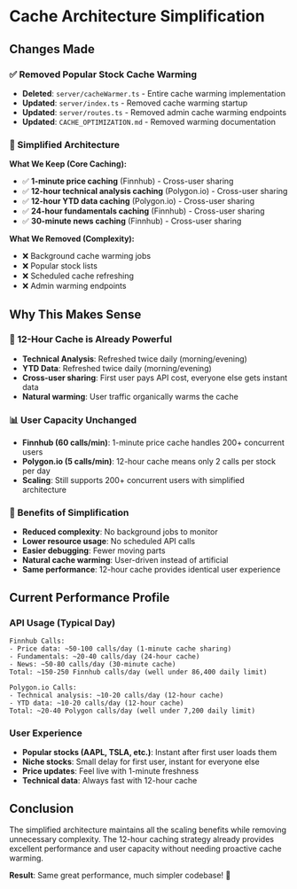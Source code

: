 # Cache Architecture Simplification

## Changes Made

### ✅ Removed Popular Stock Cache Warming
- **Deleted**: `server/cacheWarmer.ts` - Entire cache warming implementation
- **Updated**: `server/index.ts` - Removed cache warming startup
- **Updated**: `server/routes.ts` - Removed admin cache warming endpoints
- **Updated**: `CACHE_OPTIMIZATION.md` - Removed warming documentation

### 🎯 Simplified Architecture

**What We Keep (Core Caching):**
- ✅ **1-minute price caching** (Finnhub) - Cross-user sharing
- ✅ **12-hour technical analysis caching** (Polygon.io) - Cross-user sharing  
- ✅ **12-hour YTD data caching** (Polygon.io) - Cross-user sharing
- ✅ **24-hour fundamentals caching** (Finnhub) - Cross-user sharing
- ✅ **30-minute news caching** (Finnhub) - Cross-user sharing

**What We Removed (Complexity):**
- ❌ Background cache warming jobs
- ❌ Popular stock lists
- ❌ Scheduled cache refreshing
- ❌ Admin warming endpoints

## Why This Makes Sense

### 🧠 12-Hour Cache is Already Powerful
- **Technical Analysis**: Refreshed twice daily (morning/evening)
- **YTD Data**: Refreshed twice daily (morning/evening)
- **Cross-user sharing**: First user pays API cost, everyone else gets instant data
- **Natural warming**: User traffic organically warms the cache

### 📊 User Capacity Unchanged
- **Finnhub (60 calls/min)**: 1-minute price cache handles 200+ concurrent users
- **Polygon.io (5 calls/min)**: 12-hour cache means only 2 calls per stock per day
- **Scaling**: Still supports 200+ concurrent users with simplified architecture

### 🎯 Benefits of Simplification
- **Reduced complexity**: No background jobs to monitor
- **Lower resource usage**: No scheduled API calls
- **Easier debugging**: Fewer moving parts
- **Natural cache warming**: User-driven instead of artificial
- **Same performance**: 12-hour cache provides identical user experience

## Current Performance Profile

### API Usage (Typical Day)
```
Finnhub Calls:
- Price data: ~50-100 calls/day (1-minute cache sharing)
- Fundamentals: ~20-40 calls/day (24-hour cache)
- News: ~50-80 calls/day (30-minute cache)
Total: ~150-250 Finnhub calls/day (well under 86,400 daily limit)

Polygon.io Calls:
- Technical analysis: ~10-20 calls/day (12-hour cache)
- YTD data: ~10-20 calls/day (12-hour cache)  
Total: ~20-40 Polygon calls/day (well under 7,200 daily limit)
```

### User Experience
- **Popular stocks (AAPL, TSLA, etc.)**: Instant after first user loads them
- **Niche stocks**: Small delay for first user, instant for everyone else
- **Price updates**: Feel live with 1-minute freshness
- **Technical data**: Always fast with 12-hour cache

## Conclusion

The simplified architecture maintains all the scaling benefits while removing unnecessary complexity. The 12-hour caching strategy already provides excellent performance and user capacity without needing proactive cache warming.

**Result**: Same great performance, much simpler codebase! 🎉
